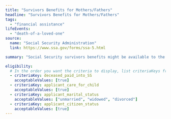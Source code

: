 ```yaml
---
title: "Survivors Benefits for Mothers/Fathers"
headline: "Survivors Benefits for Mothers/Fathers"
tags:
  - "financial assistance"
lifeEvents:
  - "death-of-a-loved-one"
source:
  name: "Social Security Administration"
  link: https://www.ssa.gov/forms/ssa-5.html

summary: "Social Security survivors benefits might be available to the person providing care for the deceased worker's child."

eligibility:
  # In the order you want the criteria to display, list criteriaKeys from the csv here, each followed by a comma-separated list of which values indicate eligibility for that criteria. Wrap individual values in quotes if they have inner commas.
  - criteriaKey: deceased_paid_into_SS
    acceptableValues: [true]
  - criteriaKey: applicant_care_for_child
    acceptableValues: [true]
  - criteriaKey: applicant_marital_status
    acceptableValues: ["unmarried", "widowed", "divorced"]
  - criteriaKey: applicant_citizen_status
    acceptableValues: [true]
---
```

